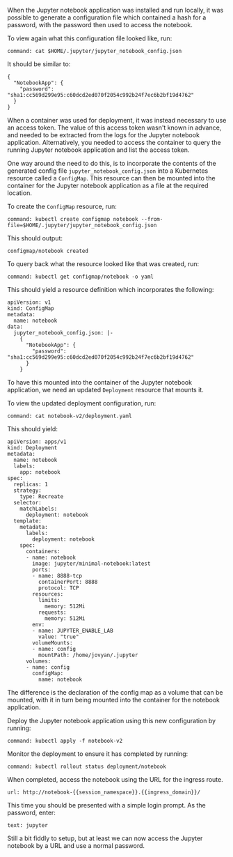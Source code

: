 When the Jupyter notebook application was installed and run locally, it was possible to generate a configuration file which contained a hash for a password, with the password then used to access the notebook.

To view again what this configuration file looked like, run:

```terminal:execute
command: cat $HOME/.jupyter/jupyter_notebook_config.json
```

It should be similar to:

```
{
  "NotebookApp": {
    "password": "sha1:cc569d299e95:c60dcd2ed070f2054c992b24f7ec6b2bf19d4762"
  }
}
```

When a container was used for deployment, it was instead necessary to use an access token. The value of this access token wasn't known in advance, and needed to be extracted from the logs for the Jupyter notebook application. Alternatively, you needed to access the container to query the running Jupyter notebook application and list the access token.

One way around the need to do this, is to incorporate the contents of the generated config file ``jupyter_notebook_config.json`` into a Kubernetes resource called a ``ConfigMap``. This resource can then be mounted into the container for the Jupyter notebook application as a file at the required location.

To create the ``ConfigMap`` resource, run:

```terminal:execute
command: kubectl create configmap notebook --from-file=$HOME/.jupyter/jupyter_notebook_config.json
```

This should output:

```
configmap/notebook created
```

To query back what the resource looked like that was created, run:

```terminal:execute
command: kubectl get configmap/notebook -o yaml
```

This should yield a resource definition which incorporates the following:

```
apiVersion: v1
kind: ConfigMap
metadata:
  name: notebook
data:
  jupyter_notebook_config.json: |-
    {
      "NotebookApp": {
        "password": "sha1:cc569d299e95:c60dcd2ed070f2054c992b24f7ec6b2bf19d4762"
      }
    }
```

To have this mounted into the container of the Jupyter notebook application, we need an updated ``Deployment`` resource that mounts it.

To view the updated deployment configuration, run:

```terminal:execute
command: cat notebook-v2/deployment.yaml
```

This should yield:

```
apiVersion: apps/v1
kind: Deployment
metadata:
  name: notebook
  labels:
    app: notebook
spec:
  replicas: 1
  strategy:
    type: Recreate
  selector:
    matchLabels:
      deployment: notebook
  template:
    metadata:
      labels:
        deployment: notebook
    spec:
      containers:
      - name: notebook
        image: jupyter/minimal-notebook:latest
        ports:
        - name: 8888-tcp
          containerPort: 8888
          protocol: TCP
        resources:
          limits:
            memory: 512Mi
          requests:
            memory: 512Mi
        env:
        - name: JUPYTER_ENABLE_LAB
          value: "true"
        volumeMounts:
        - name: config
          mountPath: /home/jovyan/.jupyter
      volumes:
      - name: config
        configMap:
          name: notebook
```

The difference is the declaration of the config map as a volume that can be mounted, with it in turn being mounted into the container for the notebook application.

Deploy the Jupyter notebook application using this new configuration by running:

```terminal:execute
command: kubectl apply -f notebook-v2
```

Monitor the deployment to ensure it has completed by running:

```terminal:execute
command: kubectl rollout status deployment/notebook
```

When completed, access the notebook using the URL for the ingress route.

```dashboard:open-url
url: http://notebook-{{session_namespace}}.{{ingress_domain}}/
```

This time you should be presented with a simple login prompt. As the password, enter:

```workshop:copy
text: jupyter
```

Still a bit fiddly to setup, but at least we can now access the Jupyter notebook by a URL and use a normal password.
